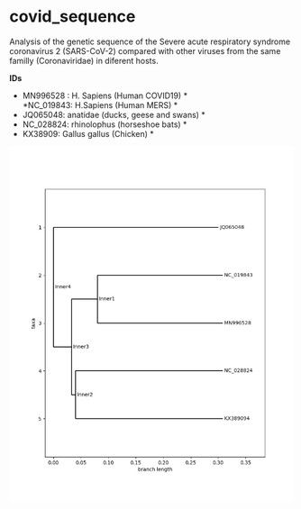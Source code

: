 # covid_sequence

Analysis of the genetic sequence of the Severe acute respiratory syndrome coronavirus 2 (SARS-CoV-2) compared with other viruses from the same familly (Coronaviridae) in diferent hosts.

**IDs**   
* MN996528 :  H. Sapiens (Human COVID19) *  
*NC_019843: H.Sapiens (Human MERS) *  
* JQ065048:   anatidae (ducks, geese and swans) *  
* NC_028824:  rhinolophus (horseshoe bats) *  
* KX38909:    Gallus gallus (Chicken) *


![](tree.png)
